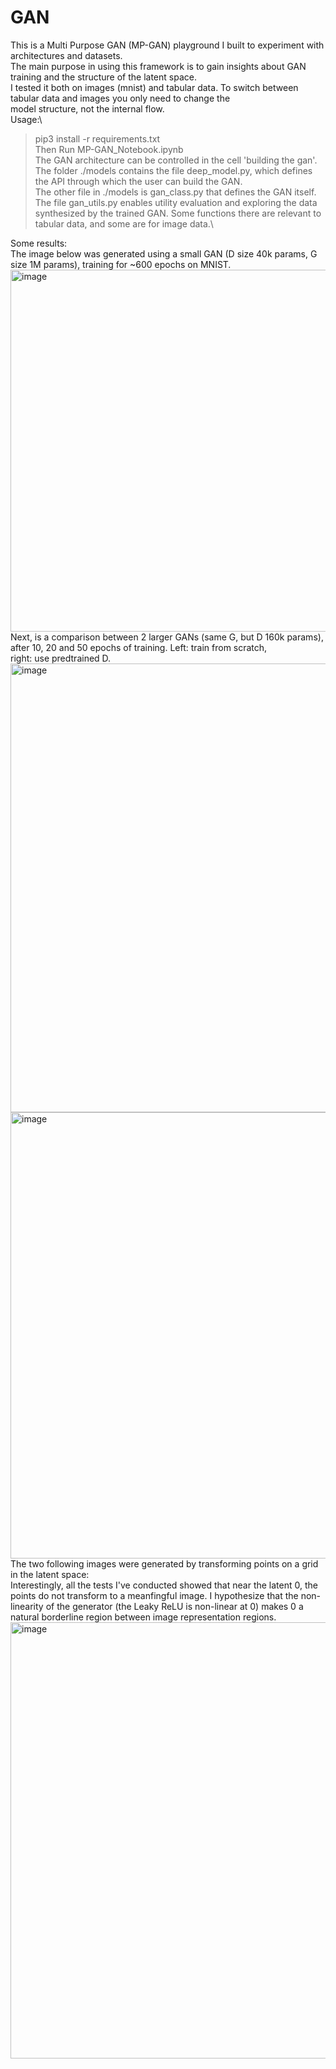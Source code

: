 # GAN
This is a Multi Purpose GAN (MP-GAN) playground I built to experiment with architectures and datasets.\
The main purpose in using this framework is to gain insights about GAN training and the structure of the latent space.\
I tested it both on images (mnist) and tabular data. To switch between tabular data and images you only need to change the\
model structure, not the internal flow.\
Usage:\
> pip3 install -r requirements.txt\
Then Run MP-GAN_Notebook.ipynb\
The GAN architecture can be controlled in the cell 'building the gan'.\
The folder ./models contains the file deep_model.py, which defines the API through which the user can build the GAN.\
The other file in ./models is gan_class.py that defines the GAN itself.\
The file gan_utils.py enables utility evaluation and exploring the data synthesized by the trained GAN. Some functions there are relevant to\
tabular data, and some are for image data.\

Some results:\
The image below was generated using a small GAN (D size 40k params, G size 1M params), training for ~600 epochs on MNIST.\
<img width="579" alt="image" src="https://user-images.githubusercontent.com/47942735/209480564-342538c2-2426-4d82-b189-b88e9702e8ae.png">
Next, is a comparison between 2 larger GANs (same G, but D 160k params), after 10, 20 and 50 epochs of training. Left: train from scratch,\
right: use predtrained D.\
<img width="718" alt="image" src="https://user-images.githubusercontent.com/47942735/209481169-36867ac0-6db0-4a00-bbfd-ad7702b43c75.png">
<img width="714" alt="image" src="https://user-images.githubusercontent.com/47942735/209481107-b79548fb-f125-492a-9d1a-8c741a6b8c85.png">
The two following images were generated by transforming points on a grid in the latent space:\
Interestingly, all the tests I've conducted showed that near the latent 0, the points do not transform to a meanfingful image. I hypothesize that the non-linearity of the generator (the Leaky ReLU is non-linear at 0) makes 0 a natural borderline region between image representation regions.
<img width="698" alt="image" src="https://user-images.githubusercontent.com/47942735/210015125-42fc318c-f879-4ee8-a236-c707fd4e705d.png">
